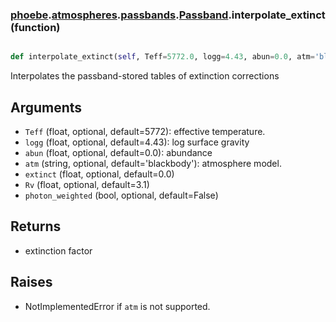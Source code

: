 ### [phoebe](phoebe.md).[atmospheres](phoebe.atmospheres.md).[passbands](phoebe.atmospheres.passbands.md).[Passband](phoebe.atmospheres.passbands.Passband.md).interpolate_extinct (function)


```py

def interpolate_extinct(self, Teff=5772.0, logg=4.43, abun=0.0, atm='blackbody', extinct=0.0, Rv=3.1, photon_weighted=False)

```



Interpolates the passband-stored tables of extinction corrections

Arguments
----------
* `Teff` (float, optional, default=5772): effective temperature.
* `logg` (float, optional, default=4.43): log surface gravity
* `abun` (float, optional, default=0.0): abundance
* `atm` (string, optional, default='blackbody'): atmosphere model.
* `extinct` (float, optional, default=0.0)
* `Rv` (float, optional, default=3.1)
* `photon_weighted` (bool, optional, default=False)

Returns
---------
* extinction factor

Raises
--------
* NotImplementedError if `atm` is not supported.

